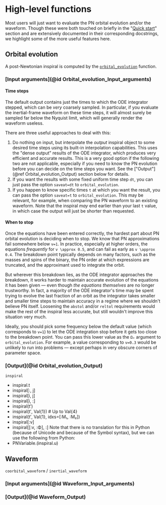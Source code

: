 # High-level functions

Most users will just want to evaluate the PN orbital evolution and/or the
waveform.  Though these were both touched on briefly in the "[Quick
start](@ref)" section and are extensively documented in their corresponding
docstrings, we highlight some of the more useful features here.

## Orbital evolution

A post-Newtonian inspiral is computed by the [`orbital_evolution`](@ref)
function.

### [Input arguments](@id Orbital_evolution_Input_arguments)

#### Time steps

The default output contains just the times to which the ODE integrator stepped,
which can be *very* coarsely sampled.  In particular, if you evaluate the
inertial-frame waveform on these time steps, it will almost surely be sampled
far below the Nyquist limit, which will generally render the waveform useless.

There are three useful approaches to deal with this:

  1. Do nothing on input, but interpolate the *output* inspiral object to some
     desired time steps using its built-in interpolation capabilities.  This
     uses the "dense output" results of the ODE integrator, which produces very
     efficient and accurate results.  This is a very good option if the
     following two are not applicable, especially if you need to know the PN
     evolution before you can decide on the time steps you want.  See the
     ["Output"](@ref Orbital_evolution_Output) section below for details.
  2. If you want the results with some fixed uniform time step `dt`, you can
     just pass the option `saveat=dt` to `orbital_evolution`.
  3. If you happen to know specific times `t` at which you want the result, you
     can pass the option `saveat=t` to `orbital_evolution`.  This may be
     relevant, for example, when comparing the PN waveform to an existing
     waveform.  Note that the inspiral *may* end earlier than your last `t`
     value, in which case the output will just be shorter than requested.

#### When to stop

Once the equations have been entered correctly, the hardest part about PN
orbital evolution is deciding when to stop.  We know that PN approximations fail
somewhere below ``v=1``.  In practice, especially at higher orders, the
equations *frequently* for ``v \approx 0.5``, and can fail as early as ``v
\approx 0.4``.  The breakdown point typically depends on many factors, such as
the masses and spins of the binary, the PN order at which expressions are
truncated, and the approximant used to integrate the orbit.

But wherever this breakdown lies, as the ODE integrator approaches the
breakdown, it works harder to maintain accurate evolution of the equations it
has been given — even though *the equations themselves* are no longer
trustworthy.  In fact, a majority of the ODE integrator's time may be spent
trying to evolve the last fraction of an orbit as the integrator takes smaller
and smaller time steps to maintain accuracy in a regime where we shouldn't
believe PN itself.  Loosening the `abstol` and/or `reltol` requirements would
make the rest of the inspiral less accurate, but still wouldn't improve this
situation very much.

Ideally, you should pick some frequency below the default value (which
corresponds to ``v=1``) to let the ODE integration stop before it gets too close
to the breakdown point.  You can pass this lower value as the `Ωₑ` argument to
`orbital_evolution`.  For example, a value corresponding to ``v=0.3`` would be
unlikely to run into problems — except perhaps in very obscure corners of
parameter space.



### [Output](@id Orbital_evolution_Output)

`inspiral`
* inspiral.t
* inspiral[:, j]
* inspiral[i, j]
* inspiral[i, :]
* inspiral(t′)
* inspiral(t′, Val{1})  # Up to Val{4}
* inspiral(t′, Val{1}, idxs=[:M₁, :M₂])
* inspiral[:v]
* inspiral[[:v, :Φ], :]
  Note that there is no translation for this in Python (because of Unicode and because of the Symbol syntax), but we can use the following from Python:
* PNVariable.(inspiral.u)

## Waveform

`coorbital_waveform` / `inertial_waveform`

### [Input arguments](@id Waveform_Input_arguments)

### [Output](@id Waveform_Output)

